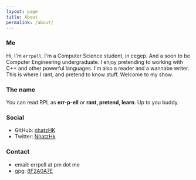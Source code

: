 ```yaml
---
layout: page
title: About
permalink: /about/
---
```


### Me

Hi, I'm `errpell`. I'm a Computer Science student, in cegep.
And a soon to be Computer Engineering undergraduate. I enjoy 
pretending to working with C++ and other powerful
languages. I'm also a reader and a wannabe writer. This is where
I rant, and pretend to know stuff. Welcome to my show.


### The name

You can read RPL as __err-p-ell__ or __rant, pretend, learn__. Up to you buddy.

### Social

- GitHub: [nhatzHK](https://github.com/nhatzHK)
- Twitter: [NhatzHk](https://twitter.com/NhatzHk)

### Contact

- email: errpell at pm dot me
- gpg: [8F2A0A7E](http://keys.gnupg.net/pks/lookup?op=vindex&fingerprint=on&search=0x29CA00168F2A047E)
